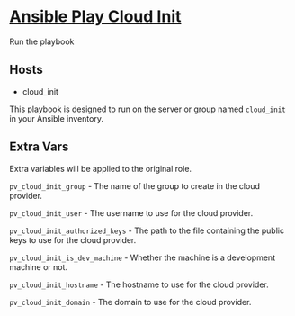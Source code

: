 # [Ansible Play Cloud Init](/playbooks/cloudinit.yml)

Run the playbook

## Hosts

* cloud_init

This playbook is designed to run on the server or group named `cloud_init` in your Ansible inventory.

## Extra Vars

Extra variables will be applied to the original role.

`pv_cloud_init_group` - The name of the group to create in the cloud provider.

`pv_cloud_init_user` - The username to use for the cloud provider.

`pv_cloud_init_authorized_keys` - The path to the file containing the public keys to use for the cloud provider.

`pv_cloud_init_is_dev_machine` - Whether the machine is a development machine or not.

`pv_cloud_init_hostname` - The hostname to use for the cloud provider.

`pv_cloud_init_domain` - The domain to use for the cloud provider.
